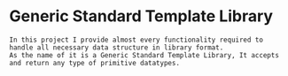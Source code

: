 # Generic Standard Template Library
    In this project I provide almost every functionality required to handle all necessary data structure in library format.
    As the name of it is a Generic Standard Template Library, It accepts and return any type of primitive datatypes.
